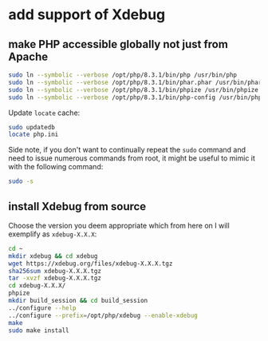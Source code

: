 # add support of Xdebug

## make PHP accessible globally not just from Apache

```bash
sudo ln --symbolic --verbose /opt/php/8.3.1/bin/php /usr/bin/php
sudo ln --symbolic --verbose /opt/php/8.3.1/bin/phar.phar /usr/bin/phar
sudo ln --symbolic --verbose /opt/php/8.3.1/bin/phpize /usr/bin/phpize
sudo ln --symbolic --verbose /opt/php/8.3.1/bin/php-config /usr/bin/php-config
```

Update `locate` cache:

```bash
sudo updatedb
locate php.ini
```

Side note, if you don't want to continually repeat the `sudo` command and need to issue numerous commands from root, it might be useful to mimic it with the following command:

```bash
sudo -s
```

## install Xdebug from source

Choose the version you deem appropriate which from here on I will exemplify as `xdebug-X.X.X`:

```bash
cd ~
mkdir xdebug && cd xdebug
wget https://xdebug.org/files/xdebug-X.X.X.tgz
sha256sum xdebug-X.X.X.tgz
tar -xvzf xdebug-X.X.X.tgz
cd xdebug-X.X.X/
phpize
mkdir build_session && cd build_session
../configure --help
../configure --prefix=/opt/php/xdebug --enable-xdebug
make
sudo make install
```
